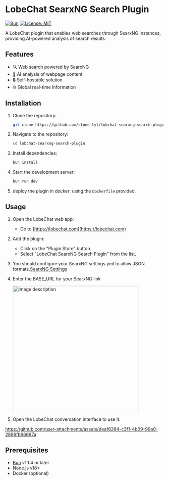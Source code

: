 # LobeChat SearxNG Search Plugin

[![Bun](https://img.shields.io/badge/Runtime-Bun-%23fbf0df)](https://bun.sh)
[![License: MIT](https://img.shields.io/badge/License-MIT-blue.svg)](https://opensource.org/licenses/MIT)

A LobeChat plugin that enables web searches through SearxNG instances, providing AI-powered analysis of search results.

## Features

- 🔍 Web search powered by SearxNG
- 🧠 AI analysis of webpage content
- 🔒 Self-hostable solution
- 🌐 Global real-time information

## Installation

1. Clone the repository:
    ```bash
    git clone https://github.com/stone-lyl/lobchat-searxng-search-plugin.git
    ```
2. Navigate to the repository:
    ```bash
    cd lobchat-searxng-search-plugin
    ```
3. Install dependencies:
    ```bash
    bun install
    ```
4. Start the development server:
    ```bash
    bun run dev
    ```
5. deploy the plugin in docker:
    using the `Dockerfile` provided.

## Usage

1. Open the LobeChat web app:
    - Go to [https://lobechat.com](https://lobechat.com)
2. Add the plugin:
    - Click on the "Plugin Store" button.
    - Select "LobeChat SearxNG Search Plugin" from the list.
3. You should configure your SearxNG settings.yml to allow JSON formats.[SearxNG Settings](https://github.com/searxng/searxng/discussions/3542)
4. Enter the BASE_URL for your SearxNG link

    <img src="https://github.com/user-attachments/assets/ffcc271f-1a09-4131-9d12-a9323287df18" alt="Image description" width="400">

5. Open the LobeChat conversation interface to use it.
   
https://github.com/user-attachments/assets/deaf8284-c3f1-4b09-99a0-2896fb66667a


## Prerequisites

- [Bun](https://bun.sh) v1.1.4 or later
- Node.js v18+
- Docker (optional)
